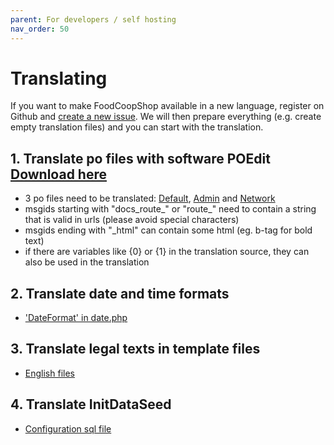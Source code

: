 ```yaml
---
parent: For developers / self hosting
nav_order: 50
---
```


# Translating

If you want to make FoodCoopShop available in a new language, register on Github and [create a new issue]({{site.repo_url}}/issues/new). We will then prepare everything (e.g. create empty translation files) and you can start with the translation.

## 1. Translate po files with software POEdit [Download here](https://poedit.net)
* 3 po files need to be translated: [Default]({{site.repo_url}}/tree/develop/resources/locales/en_US/default.po), [Admin]({{site.repo_url}}/tree/develop/plugins/Admin/resources/locales/en_US/admin.po) and [Network]({{site.repo_url}}/tree/develop/plugins/Network/resources/locales/en_US/network.po)
* msgids starting with "docs_route_" or "route_" need to contain a string that is valid in urls (please avoid special characters)
* msgids ending with "_html" can contain some html (eg. b-tag for bold text)
* if there are variables like {0} or {1} in the translation source, they can also be used in the translation

## 2. Translate date and time formats
* ['DateFormat' in date.php]({{site.repo_url}}/tree/develop/config/Locale/en_US/date.php)

## 3. Translate legal texts in template files
* [English files]({{site.repo_url}}/tree/develop/templates/element/legal/en_US)

## 4. Translate InitDataSeed
* [Configuration sql file]({{site.repo_url}}/tree/develop/config/Seeds/locale/en_US/InitDataSeed.php)
